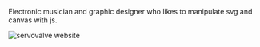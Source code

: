 Electronic musician and graphic designer who likes to manipulate svg and canvas with js.

![servovalve website](https://www.servovalve.org/nova/img/svglines-header.svg)
